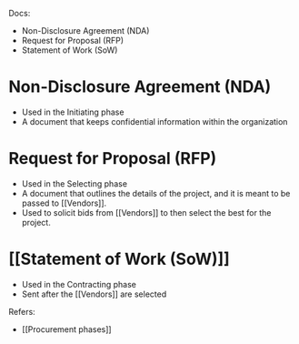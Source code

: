 Docs:
- Non-Disclosure Agreement (NDA)
- Request for Proposal (RFP)
- Statement of Work (SoW)

# Non-Disclosure Agreement (NDA)
- Used in the Initiating phase
- A document that keeps confidential information within the organization
# Request for Proposal (RFP)
- Used in the Selecting phase
- A document that outlines the details of the project, and it is meant to be passed to [[Vendors]].
- Used to solicit bids from [[Vendors]] to then select the best for the project. 
# [[Statement of Work (SoW)]]
- Used in the Contracting phase
- Sent after the [[Vendors]] are selected


Refers:
- [[Procurement phases]]
